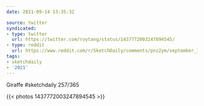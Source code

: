 ```yaml
---
date: 2021-09-14 13:35:32

source: twitter
syndicated:
- type: twitter
  url: https://twitter.com/roytang/status/1437772003247894545/
- type: reddit
  url: https://www.reddit.com/r/SketchDaily/comments/pnz2ym/september_14th_herbivores/hctn5o9/
tags:
- sketchdaily
- '2021'
---
```


Giraffe #sketchdaily 257/365 

{{< photos 1437772003247894545 >}}